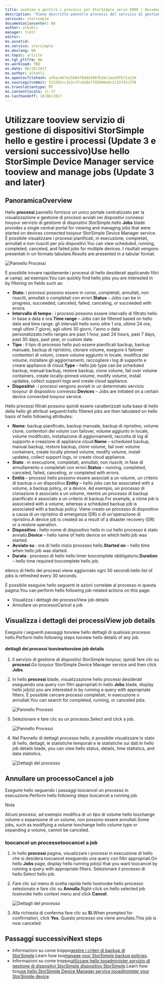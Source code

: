 ```yaml
---
title: aaaView e gestire i processi per StorSimple serie 8000 | Documenti Microsoft
description: "Viene descritto pannello processi del servizio di gestione di dispositivi StorSimple hello e come toouse è tootrack recenti, corrente e pianificate i processi di backup."
services: storsimple
documentationcenter: NA
author: alkohli
manager: timlt
editor: 
ms.assetid: 
ms.service: storsimple
ms.devlang: NA
ms.topic: article
ms.tgt_pltfrm: NA
ms.workload: TBD
ms.date: 06/29/2017
ms.author: alkohli
ms.openlocfilehash: a76acd67e2568478dd43d0fb16c1ae2dfb72a23d
ms.sourcegitcommit: 523283cc1b3c37c428e77850964dc1c33742c5f0
ms.translationtype: MT
ms.contentlocale: it-IT
ms.lasthandoff: 10/06/2017
---
```

# <a name="use-hello-storsimple-device-manager-service-tooview-and-manage-jobs-update-3-and-later"></a><span data-ttu-id="32b8e-103">Utilizzare tooview servizio di gestione di dispositivi StorSimple hello e gestire i processi (Update 3 e versioni successivo)</span><span class="sxs-lookup"><span data-stu-id="32b8e-103">Use hello StorSimple Device Manager service tooview and manage jobs (Update 3 and later)</span></span>

## <a name="overview"></a><span data-ttu-id="32b8e-104">Panoramica</span><span class="sxs-lookup"><span data-stu-id="32b8e-104">Overview</span></span>
<span data-ttu-id="32b8e-105">Hello **processi** pannello fornisce un unico portale centralizzato per la visualizzazione e gestione di processi avviati nei dispositivi connessi tooyour servizio di gestione di dispositivi StorSimple.</span><span class="sxs-lookup"><span data-stu-id="32b8e-105">hello **Jobs** blade provides a single central portal for viewing and managing jobs that were started on devices connected tooyour StorSimple Device Manager service.</span></span> <span data-ttu-id="32b8e-106">È possibile visualizzare i processi pianificati, in esecuzione, completati, annullati e non riusciti per più dispositivi.</span><span class="sxs-lookup"><span data-stu-id="32b8e-106">You can view scheduled, running, completed, canceled, and failed jobs for multiple devices.</span></span> <span data-ttu-id="32b8e-107">I risultati vengono presentati in un formato tabulare.</span><span class="sxs-lookup"><span data-stu-id="32b8e-107">Results are presented in a tabular format.</span></span>

![Pannello Processi](./media/storsimple-8000-manage-jobs-u2/jobs1.png)

<span data-ttu-id="32b8e-109">È possibile trovare rapidamente i processi di hello desiderati applicando filtri ai campi, ad esempio:</span><span class="sxs-lookup"><span data-stu-id="32b8e-109">You can quickly find hello jobs you are interested in by filtering on fields such as:</span></span>

* <span data-ttu-id="32b8e-110">**Stato**: i processi possono essere in corso, completati, annullati, non riusciti, annullati o completati con errori.</span><span class="sxs-lookup"><span data-stu-id="32b8e-110">**Status** – Jobs can be in progress, succeeded, canceled, failed, canceling, or succeeded with errors.</span></span>
* <span data-ttu-id="32b8e-111">**Intervallo di tempo** : i processi possono essere intervallo di filtrato hello in base a data e ora.</span><span class="sxs-lookup"><span data-stu-id="32b8e-111">**Time range** – Jobs can be filtered based on hello date and time range.</span></span> <span data-ttu-id="32b8e-112">gli intervalli hello sono oltre 1 ora, ultime 24 ore, negli ultimi 7 giorni, agli ultimi 30 giorni, l'anno o data personalizzato.</span><span class="sxs-lookup"><span data-stu-id="32b8e-112">hello ranges are past 1 hour, past 24 hours, past 7 days, past 30 days, past year, or custom date.</span></span>
* <span data-ttu-id="32b8e-113">**Tipo** : il tipo di processo hello può essere pianificati backup, backup manuale, backup di ripristino, clonare volume, eseguire il failover contenitori di volumi, creare volume aggiunto in locale, modifica del volume, installare gli aggiornamenti, raccogliere i log di supporto e creare appliance di cloud.</span><span class="sxs-lookup"><span data-stu-id="32b8e-113">**Type** – hello job type can be scheduled backup, manual backup, restore backup, clone volume, fail over volume containers, create locally-pinned volume, modify volume, install updates, collect support logs and create cloud appliance.</span></span>
* <span data-ttu-id="32b8e-114">**Dispositivi** : i processi vengono avviati in un determinato servizio tooyour di dispositivo connesso.</span><span class="sxs-lookup"><span data-stu-id="32b8e-114">**Devices** – Jobs are initiated on a certain device connected tooyour service.</span></span>
  
<span data-ttu-id="32b8e-115">Hello processi filtrati possono quindi essere caratterizzati sulla base di hello della hello gli attributi seguenti:</span><span class="sxs-lookup"><span data-stu-id="32b8e-115">hello filtered jobs are then tabulated on hello basis of hello following attributes:</span></span>
  
* <span data-ttu-id="32b8e-116">**Nome**: backup pianificato, backup manuale, backup di ripristino, volume clone, contenitori dei volumi con failover, volume aggiunto in locale, volume modificato, installazione di aggiornamenti, raccolta di log di supporto e creazione di appliance cloud.</span><span class="sxs-lookup"><span data-stu-id="32b8e-116">**Name** – scheduled backup, manual backup, restore backup, clone volume, fail over volume containers, create locally pinned volume, modify volume, install updates, collect support logs, or create cloud appliance.</span></span>
* <span data-ttu-id="32b8e-117">**Stato** : in esecuzione, completati, annullati, non riusciti, in fase di annullamento o completati con errori.</span><span class="sxs-lookup"><span data-stu-id="32b8e-117">**Status** – running, completed, canceled, failed, canceling, or completed with errors.</span></span>
* <span data-ttu-id="32b8e-118">**Entità** – processi hello possono essere associati a un volume, un criterio di backup o un dispositivo.</span><span class="sxs-lookup"><span data-stu-id="32b8e-118">**Entity** – hello jobs can be associated with a volume, a backup policy, or a device.</span></span> <span data-ttu-id="32b8e-119">Ad esempio, un processo di clonazione è associato a un volume, mentre un processo di backup pianificato è associato a un criterio di backup.</span><span class="sxs-lookup"><span data-stu-id="32b8e-119">For example, a clone job is associated with a volume, whereas a scheduled backup job is associated with a backup policy.</span></span> <span data-ttu-id="32b8e-120">Viene creato un processo di dispositivo a causa di un ripristino di emergenza (DR) o di un'operazione di ripristino.</span><span class="sxs-lookup"><span data-stu-id="32b8e-120">A device job is created as a result of a disaster recovery (DR) or a restore operation.</span></span>
* <span data-ttu-id="32b8e-121">**Dispositivo** : hello nome di dispositivo hello in cui hello processo è stato avviato.</span><span class="sxs-lookup"><span data-stu-id="32b8e-121">**Device** – hello name of hello device on which hello job was started.</span></span>
* <span data-ttu-id="32b8e-122">**Avviato su** : ora di hello inizio processo hello.</span><span class="sxs-lookup"><span data-stu-id="32b8e-122">**Started on** – hello time when hello job was started.</span></span>
* <span data-ttu-id="32b8e-123">**Durata** : processo di hello hello timer toocomplete obbligatorio.</span><span class="sxs-lookup"><span data-stu-id="32b8e-123">**Duration** – hello time required toocomplete hello job.</span></span>

<span data-ttu-id="32b8e-124">elenco di Hello dei processi viene aggiornato ogni 30 secondi.</span><span class="sxs-lookup"><span data-stu-id="32b8e-124">hello list of jobs is refreshed every 30 seconds.</span></span>

<span data-ttu-id="32b8e-125">È possibile eseguire hello seguenti le azioni correlate al processo in questa pagina:</span><span class="sxs-lookup"><span data-stu-id="32b8e-125">You can perform hello following job-related actions on this page:</span></span>

* <span data-ttu-id="32b8e-126">Visualizza i dettagli dei processi</span><span class="sxs-lookup"><span data-stu-id="32b8e-126">View job details</span></span>
* <span data-ttu-id="32b8e-127">Annullare un processo</span><span class="sxs-lookup"><span data-stu-id="32b8e-127">Cancel a job</span></span>

## <a name="view-job-details"></a><span data-ttu-id="32b8e-128">Visualizza i dettagli dei processi</span><span class="sxs-lookup"><span data-stu-id="32b8e-128">View job details</span></span>
<span data-ttu-id="32b8e-129">Eseguire i seguenti passaggi tooview hello dettagli di qualsiasi processo hello.</span><span class="sxs-lookup"><span data-stu-id="32b8e-129">Perform hello following steps tooview hello details of any job.</span></span>

#### <a name="tooview-job-details"></a><span data-ttu-id="32b8e-130">dettagli dei processi tooview</span><span class="sxs-lookup"><span data-stu-id="32b8e-130">tooview job details</span></span>
1. <span data-ttu-id="32b8e-131">Il servizio di gestione di dispositivi StorSimple tooyour, quindi fare clic su **processi**.</span><span class="sxs-lookup"><span data-stu-id="32b8e-131">Go tooyour StorSimple Device Manager service and then click **Jobs**.</span></span>

2. <span data-ttu-id="32b8e-132">In hello **processi** blade, visualizzazione hello processi desiderati eseguendo una query con filtri appropriati.</span><span class="sxs-lookup"><span data-stu-id="32b8e-132">In hello **Jobs** blade, display hello job(s) you are interested in by running a query with appropriate filters.</span></span> <span data-ttu-id="32b8e-133">È possibile cercare processi completati, in esecuzione o annullati.</span><span class="sxs-lookup"><span data-stu-id="32b8e-133">You can search for completed, running, or canceled jobs.</span></span>

    ![Pannello Processi](./media/storsimple-8000-manage-jobs-u2/jobs1.png)

2. <span data-ttu-id="32b8e-135">Selezionare e fare clic su un processo.</span><span class="sxs-lookup"><span data-stu-id="32b8e-135">Select and click a job.</span></span>

    ![Pannello Processi](./media/storsimple-8000-manage-jobs-u2/jobs3.png)

3. <span data-ttu-id="32b8e-137">Nel Pannello di dettagli processo hello, è possibile visualizzare lo stato di hello, dettagli, le statistiche temporali e le statistiche sui dati.</span><span class="sxs-lookup"><span data-stu-id="32b8e-137">In hello job details blade, you can view hello status, details, time statistics, and data statistics.</span></span>
   
    ![Dettagli del processo](./media/storsimple-8000-manage-jobs-u2/jobs4.png)

## <a name="cancel-a-job"></a><span data-ttu-id="32b8e-139">Annullare un processo</span><span class="sxs-lookup"><span data-stu-id="32b8e-139">Cancel a job</span></span>
<span data-ttu-id="32b8e-140">Eseguire hello seguendo i passaggi toocancel un processo in esecuzione.</span><span class="sxs-lookup"><span data-stu-id="32b8e-140">Perform hello following steps toocancel a running job.</span></span>

> [!NOTE]
> <span data-ttu-id="32b8e-141">Alcuni processi, ad esempio modifica di un tipo di volume hello toochange volume o espansione di un volume, non possono essere annullati.</span><span class="sxs-lookup"><span data-stu-id="32b8e-141">Some jobs, such as modifying a volume toochange hello volume type or expanding a volume, cannot be canceled.</span></span>


### <a name="toocancel-a-job"></a><span data-ttu-id="32b8e-142">toocancel un processo</span><span class="sxs-lookup"><span data-stu-id="32b8e-142">toocancel a job</span></span>
1. <span data-ttu-id="32b8e-143">In hello **processi** pagina, visualizzare i processi in esecuzione di hello che si desidera toocancel eseguendo una query con filtri appropriati.</span><span class="sxs-lookup"><span data-stu-id="32b8e-143">On hello **Jobs** page, display hello running job(s) that you want toocancel by running a query with appropriate filters.</span></span> <span data-ttu-id="32b8e-144">Selezionare il processo di hello.</span><span class="sxs-lookup"><span data-stu-id="32b8e-144">Select hello job.</span></span>

2. <span data-ttu-id="32b8e-145">Fare clic sul menu di scelta rapida hello tooinvoke hello processo selezionato e fare clic su **Annulla**.</span><span class="sxs-lookup"><span data-stu-id="32b8e-145">Right-click on hello selected job tooinvoke hello context menu and click **Cancel**.</span></span>

    ![Dettagli del processo](./media/storsimple-8000-manage-jobs-u2/jobs2.png)

3. <span data-ttu-id="32b8e-147">Alla richiesta di conferma fare clic su **Sì**.</span><span class="sxs-lookup"><span data-stu-id="32b8e-147">When prompted for confirmation, click **Yes**.</span></span> <span data-ttu-id="32b8e-148">Questo processo ora viene annullato.</span><span class="sxs-lookup"><span data-stu-id="32b8e-148">This job is now canceled.</span></span>

## <a name="next-steps"></a><span data-ttu-id="32b8e-149">Passaggi successivi</span><span class="sxs-lookup"><span data-stu-id="32b8e-149">Next steps</span></span>
* <span data-ttu-id="32b8e-150">Informazioni su come troppo[gestire i criteri di backup di StorSimple](storsimple-8000-manage-backup-policies-u2.md).</span><span class="sxs-lookup"><span data-stu-id="32b8e-150">Learn how too[manage your StorSimple backup policies](storsimple-8000-manage-backup-policies-u2.md).</span></span>
* <span data-ttu-id="32b8e-151">Informazioni su come troppo[utilizzare hello tooadminister servizio di gestione di dispositivi StorSimple dispositivo StorSimple](storsimple-8000-manager-service-administration.md).</span><span class="sxs-lookup"><span data-stu-id="32b8e-151">Learn how too[use hello StorSimple Device Manager service tooadminister your StorSimple device](storsimple-8000-manager-service-administration.md).</span></span>

